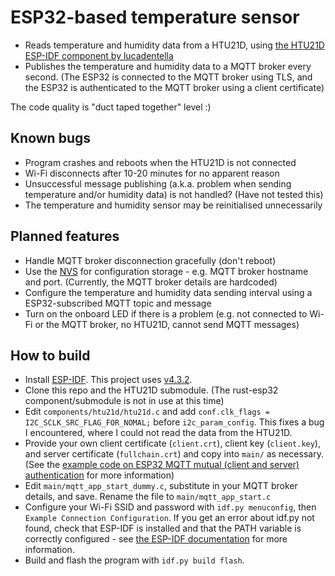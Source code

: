 # ESP32-based temperature sensor

- Reads temperature and humidity data from a HTU21D, using [the HTU21D ESP-IDF component by lucadentella](https://github.com/lucadentella/esp32_htu21d)
- Publishes the temperature and humidity data to a MQTT broker every second. (The ESP32 is connected to the MQTT broker using TLS, and the ESP32 is authenticated to the MQTT broker using a client certificate)

The code quality is "duct taped together" level :)

## Known bugs

- Program crashes and reboots when the HTU21D is not connected
- Wi-Fi disconnects after 10-20 minutes for no apparent reason
- Unsuccessful message publishing (a.k.a. problem when sending temperature and/or humidity data) is not handled? (Have not tested this)
- The temperature and humidity sensor may be reinitialised unnecessarily

## Planned features

- Handle MQTT broker disconnection gracefully (don't reboot)
- Use the [NVS](https://docs.espressif.com/projects/esp-idf/en/v4.3.2/esp32/api-reference/storage/nvs_flash.html) for configuration storage - e.g. MQTT broker hostname and port. (Currently, the MQTT broker details are hardcoded)
- Configure the temperature and humidity data sending interval using a ESP32-subscribed MQTT topic and message
- Turn on the onboard LED if there is a problem (e.g. not connected to Wi-Fi or the MQTT broker, no HTU21D, cannot send MQTT messages)

## How to build

- Install [ESP-IDF](https://github.com/espressif/esp-idf). This project uses [v4.3.2](https://github.com/espressif/esp-idf/releases/tag/v4.3.2).
- Clone this repo and the HTU21D submodule. (The rust-esp32 component/submodule is not in use at this time)
- Edit `components/htu21d/htu21d.c` and add `conf.clk_flags = I2C_SCLK_SRC_FLAG_FOR_NOMAL;` before `i2c_param_config`. This fixes a bug I encountered, where I could not read the data from the HTU21D.
- Provide your own client certificate (`client.crt`), client key (`client.key`), and server certificate (`fullchain.crt`) and copy into `main/` as necessary. (See the [example code on ESP32 MQTT mutual (client and server) authentication](https://github.com/espressif/esp-idf/tree/v4.3.2/examples/protocols/mqtt/ssl_mutual_auth) for more information)
- Edit `main/mqtt_app_start_dummy.c`, substitute in your MQTT broker details, and save. Rename the file to `main/mqtt_app_start.c`
- Configure your Wi-Fi SSID and password with `idf.py menuconfig`, then `Example Connection Configuration`. If you get an error about idf.py not found, check that ESP-IDF is installed and that the PATH variable is correctly configured - see [the ESP-IDF documentation](https://docs.espressif.com/projects/esp-idf/en/v4.3.2/esp32/get-started/index.html#step-4-set-up-the-environment-variables) for more information.
- Build and flash the program with `idf.py build flash`. 
